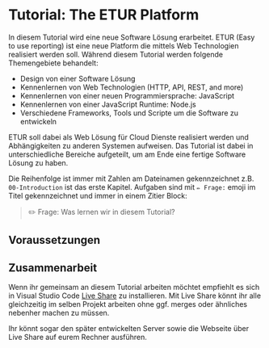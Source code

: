 # Tutorial: The ETUR Platform

In diesem Tutorial wird eine neue Software Lösung erarbeitet. ETUR (Easy to use reporting) ist eine neue Platform die mittels Web Technologien realisiert werden soll. Während diesem Tutorial werden folgende Themengebiete behandelt: 

- Design von einer Software Lösung
- Kennenlernen von Web Technologien (HTTP, API, REST, and more)
- Kennenlernen von einer neuen Programmiersprache: JavaScript
- Kennenlernen von einer JavaScript Runtime: Node.js
- Verschiedene Frameworks, Tools und Scripte um die Software zu entwickeln 

ETUR soll dabei als Web Lösung für Cloud Dienste realisiert werden und Abhängigkeiten zu anderen Systemen aufweisen. Das Tutorial ist dabei in unterschiedliche Bereiche aufgeteilt, um am Ende eine fertige Software Lösung zu haben. 

Die Reihenfolge ist immer mit Zahlen am Dateinamen gekennzeichnet z.B. `00-Introduction` ist das erste Kapitel. Aufgaben sind mit `✏️ Frage:` emoji im Titel gekennzeichnet und immer in einem Zitier Block:

> ✏️ Frage: Was lernen wir in diesem Tutorial?

## Voraussetzungen

## Zusammenarbeit

Wenn ihr gemeinsam an diesem Tutorial arbeiten möchtet empfiehlt es sich in Visual Studio Code [Live Share](https://code.visualstudio.com/learn/collaboration/live-share) zu installieren. Mit Live Share könnt ihr alle gleichzeitig im selben Projekt arbeiten ohne ggf. merges oder ähnliches nebenher machen zu müssen.

Ihr könnt sogar den später entwickelten Server sowie die Webseite über Live Share auf eurem Rechner ausführen.